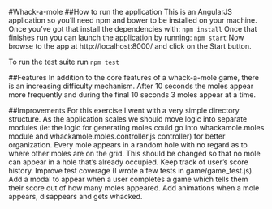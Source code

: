 #Whack-a-mole
##How to run the application
This is an AngularJS application so you’ll need npm and bower to be installed on your machine. Once you’ve got that install the dependencies with:
```npm install```
Once that finishes run you can launch the application by running:
 ```npm start```
Now browse to the app at http://localhost:8000/ and click on the Start button.

To run the test suite run
```npm test```

##Features
In addition to the core features of a whack-a-mole game, there is an increasing difficulty mechanism. After 10 seconds the moles appear more frequently and during the final 10 seconds 3 moles appear at a time.

##Improvements
For this exercise I went with a very simple directory structure. As the application scales we should move logic into separate modules (ie: the logic for generating moles could go into whackamole.moles module and whackamole.moles.controller.js controller) for better organization.
Every mole appears in a random hole with no regard as to where other moles are on the grid. This should be changed so that  no mole can appear in a hole that’s already occupied.
Keep track of user’s score history.
Improve test coverage (I wrote a few tests in game/game_test.js).
Add a modal to appear when a user completes a game which tells them their score out of how many moles appeared.
Add animations when a mole appears, disappears and gets whacked.
